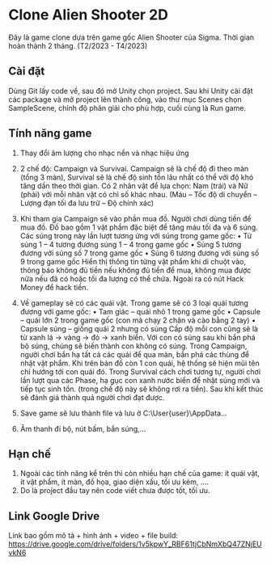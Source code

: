 # Clone Alien Shooter 2D

Đây là game clone dựa trên game gốc Alien Shooter của Sigma. Thời gian hoàn thành 2 tháng. (T2/2023 - T4/2023)

## Cài đặt

Dùng Git lấy code về, sau đó mở Unity chọn project. Sau khi Unity cài đặt các package và mở project lên thành công, vào thư mục Scenes chọn SampleScene, chỉnh độ phân giải cho phù hợp, cuối cùng là Run game.

## Tính năng game

1.	Thay đổi âm lượng cho nhạc nền và nhạc hiệu ứng
 
2.	2 chế độ: Campaign và Survivai. Campaign sẽ là chế độ đi theo màn (tổng 3 màn), Survival sẽ là chế độ sinh tồn lâu nhất có thể với độ khó tăng dần theo thời gian. Có 2 nhân vật để lựa chọn: Nam (trái) và Nữ (phải) với mỗi nhân vật có chỉ số khác nhau. (Máu – Tốc độ di chuyển – Lượng đạn tối đa lưu trữ – Độ chính xác) 
 
3.	Khi tham gia Campaign sẽ vào phần mua đồ. Người chơi dùng tiền để mua đồ. Đồ bao gồm 1 vật phẩm đặc biệt để tăng máu tối đa và 6 súng. Các súng trong này lần lượt tương ứng với súng trong game gốc:
•	Từ súng 1 – 4 tương đương súng 1 – 4 trong game gốc
•	Súng 5 tương đương với súng số 7 trong game gốc
•	Súng 6 tương đương với súng số 9 trong game gốc
Hiển thị thông tin từng vật phẩm khi di chuột vào, thông báo không đủ tiền nếu không đủ tiền để mua, không mua được nữa nếu đã có hoặc tối đa lượng có thể chứa. Ngoài ra có nút Hack Money để hack tiền.
 
4.	Về gameplay sẽ có các quái vật. Trong game sẽ có 3 loại quái tương đương với game gốc:
•	Tam giác – quái nhỏ 1 trong game gốc
•	Capsule – quái lớn 2 trong game gốc (con mà chạy 2 chân và cào bằng 2 tay)
•	Capsule súng – giống quái 2 nhưng có súng
Cấp độ mỗi con cũng sẽ là từ xanh lá -> vàng -> đỏ -> xanh biển. Với con có súng sau khi bắn phá bộ súng, chúng sẽ biến thành con không có súng.
Trong Campaign, người chơi bắn hạ tất cả các quái để qua màn, bắn phá các thùng để nhặt vật phẩm. Khi trên bản đồ còn 1 con quái, hệ thống sẽ hiện mũi tên chỉ hướng tới con quái đó.
Trong Survival cách chơi tương tự, người chơi lần lượt qua các Phase, hạ gục con xanh nước biển để nhặt súng mới và tiếp tục sinh tồn. (trong chế độ này sẽ không rơi ra tiền). Sau khi kết thúc sẽ đánh giá thành quả người chơi đạt được.
5.	Save game sẽ lưu thành file và lưu ở C:\User\{user}\AppData…
6.	Âm thanh đi bộ, nút bấm, bắn súng,…


## Hạn chế

1. Ngoài các tính năng kể trên thì còn nhiều hạn chế của game: ít quái vật, ít vật phẩm, ít màn, đồ họa, giao diện xấu, tối ưu kém, ....
2. Do là project đầu tay nên code viết chưa được tốt, tối ưu.

## Link Google Drive

Link bao gồm mô tả + hình ảnh + video + file build: https://drive.google.com/drive/folders/1v5kpwY_RBF61tjCbNmXbQ47ZNjEUvkN6
